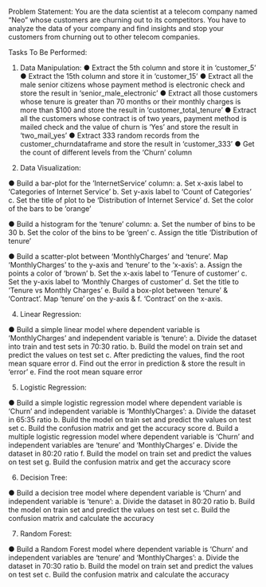 Problem Statement:
You are the data scientist at a telecom company named “Neo” whose customers
are churning out to its competitors. You have to analyze the data of your
company and find insights and stop your customers from churning out to other
telecom companies.

Tasks To Be Performed:
1. Data Manipulation:
● Extract the 5th column and store it in ‘customer_5’
● Extract the 15th column and store it in ‘customer_15’
● Extract all the male senior citizens whose payment method is electronic check and store the result in ‘senior_male_electronic’
● Extract all those customers whose tenure is greater than 70 months or their monthly charges is more than $100 and store the result in ‘customer_total_tenure’
● Extract all the customers whose contract is of two years, payment method is mailed check and the value of churn is ‘Yes’ and store the result in ‘two_mail_yes’
● Extract 333 random records from the customer_churndataframe and store the result in ‘customer_333’
● Get the count of different levels from the ‘Churn’ column

2. Data Visualization:

● Build a bar-plot for the ’InternetService’ column:
a. Set x-axis label to ‘Categories of Internet Service’
b. Set y-axis label to ‘Count of Categories’
c. Set the title of plot to be ‘Distribution of Internet Service’
d. Set the color of the bars to be ‘orange’

● Build a histogram for the ‘tenure’ column:
a. Set the number of bins to be 30
b. Set the color of the bins to be ‘green’
c. Assign the title ‘Distribution of tenure’

● Build a scatter-plot between ‘MonthlyCharges’ and ‘tenure’. Map ‘MonthlyCharges’ to the y-axis and ‘tenure’ to the ‘x-axis’:
a. Assign the points a color of ‘brown’
b. Set the x-axis label to ‘Tenure of customer’
c. Set the y-axis label to ‘Monthly Charges of customer’
d. Set the title to ‘Tenure vs Monthly Charges’
e. Build a box-plot between ‘tenure’ & ‘Contract’. Map ‘tenure’ on the y-axis &
f. ‘Contract’ on the x-axis.

4. Linear Regression:

● Build a simple linear model where dependent variable is ‘MonthlyCharges’ and independent variable is ‘tenure’:
a. Divide the dataset into train and test sets in 70:30 ratio.
b. Build the model on train set and predict the values on test set
c. After predicting the values, find the root mean square error
d. Find out the error in prediction & store the result in ‘error’
e. Find the root mean square error

5. Logistic Regression:

● Build a simple logistic regression model where dependent variable is
‘Churn’ and independent variable is ‘MonthlyCharges’:
a. Divide the dataset in 65:35 ratio
b. Build the model on train set and predict the values on test set
c. Build the confusion matrix and get the accuracy score
d. Build a multiple logistic regression model where dependent variable is ‘Churn’ and independent variables are ‘tenure’ and ‘MonthlyCharges’
e. Divide the dataset in 80:20 ratio
f. Build the model on train set and predict the values on test set
g. Build the confusion matrix and get the accuracy score

6. Decision Tree:

● Build a decision tree model where dependent variable is ‘Churn’ and independent variable is ‘tenure’:
a. Divide the dataset in 80:20 ratio
b. Build the model on train set and predict the values on test set
c. Build the confusion matrix and calculate the accuracy

7. Random Forest:

● Build a Random Forest model where dependent variable is ‘Churn’ and independent variables are ‘tenure’ and ‘MonthlyCharges’:
a. Divide the dataset in 70:30 ratio
b. Build the model on train set and predict the values on test set
c. Build the confusion matrix and calculate the accuracy
